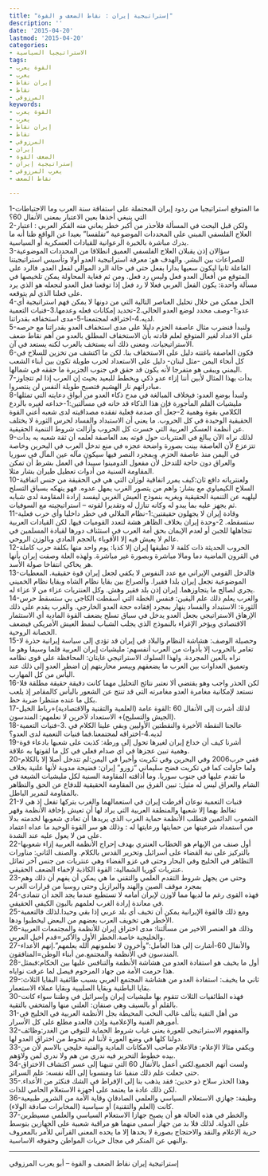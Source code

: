 ```yaml
---
title: "إستراتيجية إيران : نقاط الضعف و القوة"
description: ''
date: '2015-04-20'
lastmod: '2015-04-20'
categories:
- الاستراتيجيا السياسية
tags:
- القوة يعرب
- يعرب
- إيران نقاط
- نقاط
- المرزوقي
keywords:
- القوة يعرب
- يعرب
- إيران نقاط
- نقاط
- المرزوقي
- إيران
- الضعف القوة
- إستراتيجية إيران
- يعرب المرزوقي
- نقاط الضعف

---
```





1-ما المتوقع استراتيجيا من ردود إيران المحتملة على استفاقة سنة العرب وما الاحتياطات التي ينبغي أخذها بعين الاعتبار بمعنى الأنفال 60؟  
2-ولكن قبل البحث في المسألة فلأحذر من أكبر خطر يعاني منه الفكر العربي : اعتبار العلاج الفلسفي المبني على المحددات الموضوعية “تفلفسا” بعيدا عن الواقع ظنا أنه ما يدرك مباشرة بالخبرة الرعوانية للقيادات العسكرية أو السياسية.  
3-سؤالان إذن يقبلان العلاج الفلسفي العميق انطلاقا من المحددات الموضوعية للصراعات بين البشر. والهدف هو: معرفة استراتيجية العدو أولا وتأسيس استراتيجيتنا الفاعلة ثانيا ليكون سعيها بدارا بفعل حتى في حالة الرد الموالي لفعل العدو. فالرد على المتوقع من أفعال العدو فعل وليس رد فعل. ومن ثم فغاية المحاولة يمكن تلخيصها في مسألة واحدة: يكون الفعل العربي فعلا لا رد فعل إذا توقعنا فعل العدو لنجعله هو الذي يرد على فعلنا الذي لم يتوقعه.  
4-الحل ممكن من خلال تحليل العناصر التالية التي من دونها لا يمكن فهم استراتيجية أي عدو:1-وصف محدد لوضع العدو الحالي.2-تحديد إمكانات فعله وعدمها.3-فنيات التعمية لديه.4-اختراقه لمجتمعنا-5-مدى استخفافه بقدراتنا.  
5-ولنبدأ فنضرب مثال عاصفة الحزم دليلا على مدى استخفاف العدو بقدراتنا مع حرصه على الاعداد لغير المتوقع لعلم قادته بأن الاستخفاف المطلق بالعدو من أهم نقاط ضعف الاستراتيجيات. ومعنى ذلك أنه يستخف بالعرب لكنه يستعد في آن.  
6-فكون العاصفة باغتته دليل على الاستخفاف بنا. لكن ما اكتشف من تخزين للسلاح في كل أنحاء اليمن -مثل لبنان- دليل على الاستعداد لحرب طويلة تكون بين أبناء الشعب اليمني ويبقى هو متفرجا لأنه يكون قد حقق في جنوب الجزيرة ما حققه في شمالها.  
7-بدأت بهذا المثال لأبين أننا إزاء عدو ذكي ويخطط للبعيد بحيث إن العرب إذا لم تتجاوز مبادراتهم نار الهشيم فتصبح طويلة النفس لن ينتصروا.  
8-ولنبدأ بوضع العدو: فبخلاف المبالغة في مدح ذكاء العدو من أبواق دعايته التي تمثلها مليشيات القلم المأجورة فإن هذا الذكاء قد خانه في مسألتين:1-خداعه لغيره بالردع الكلامي بقوة وهمية 2-جعل أي صدمة فعلية تفقده مصداقيته لدى شعبه أعني القوة الحقيقية الوحيدة في كل الحروب. ما يعني أن الاستبداد والفساد لحرس الثورة لا يختلف عن أنظمة العسكر العربية التي خسرت كل الحروب وأزالت شروط التنمية الحقيقية.  
9-لذلك نراه الآن يبالغ في العنتريات حول قوته بعد العاصفة لعلمه أن ثقة شعبه به بدأت تتزعزع لأن العاصفة بينت بصورة واضحة عجزه في منع تدخل العرب في البحرين وخاصة في اليمن منذ عاصفة الحزم. وبمجرد النصر فيها سيكون مآله عين المآل في سوريا والعراق دون حاجة للتدخل لأن مفعول الدومينوا سيبدأ في العمل بشرط أن تمكن المقاومة السنية من أدوات تعطيل طيران بشار مثلا.  
10-ولعنترياته دافع ثان:كيف يمرر اتفاقية لوزان التي هي في الحقيقة من جنس اتفاقية السلاح الكيمياوي مع بشار: واهم من يتصور الغرب يمهل عدوه. فهو ينهكه بسباق التسلح ليلهيه عن التنمية الحقيقية ويغريه بنموذج العيش الغربي ليفسد إرادة المقاومة لدى شبابه ثم يجهز عليه بما يبدو له وكانه تنازل له وتقديرا لقوته – استراتيجيته مع السوفيات.  
11-وقادة إيران لا يجهلون حقيقتين:1-نظام الملالي في خطر داخليا وأي حرب فعلية ستسقطه. 2-وحدة إيران بخلاف الظاهر هشة لتعدد القوميات فيها. لكن القيادات العربية تتجاهلها للجبن أو لعدم الإيمان بحق أمة العرب في استئناف دورها لقيادة المسلمين في عالم لا يعيش فيه إلا الأقوياء بالحجم المادي وبالوزن الروحي.  
12-الحروب الحديثة ذات كلفة لا تطيقها إيران إلا كذبا: يوم واحد منها بكلفة حرب كاملة في القرون الماضية دما ومالا مباشرة وبصورة غير مباشرة. ولهذه العلة وصفت إيران بأنها هر يحاكي انتفاخا صولة الأسد.  
13-فالدخل القومي الإيراني مع عدد النفوس لا يكفي لجعل إيران قوة حقيقية. المعطيات الموضوعية تجعل إيران بلدا فقيرا. والصراع بين بقايا نظام الشاه وبقايا نظام الخميني يجري لصالح ما يتجاوزهما. إيران إذن بلد فقير وهش. وكل العنتريات عزاء من لا عزاء له.  
14-والغرب يعلم ذلك علم اليقين: فنفس الخطة التي أسقطت الكاجي بي ستسقط حرس الثورة: الاستبداد والفساد ينهار بمجرد إفقاده حجة العدو الخارجي. والغرب يقدم على ذلك الإرهاق الاستراتيجي بجعل العدو يدخل في سباق تسلح يضعف القوة المادية أي الاستثمار الاقتصادي ويؤخر الإغراء بالنموذج الذي يجلب الشباب لنمط العيش الأمريكي فيضعف الحصانة الروحية.  
15-وحصيلة الوصف: هشاشة النظام والبلاد في إيران قد تؤدي إلى سياسة إيرانية حذرة لا تغامر بالحروب إلا بأدوات من العرب أنفسهم: مليشيات إيران العربية قلما وسيفا وهو ما نراه بالعين المجردة. ولهذا السلوك الاستراتيجي غايتان: المحافظة على قوى نظامه وتعميق العداوات بين العرب ما يضعفهم وييسر محاربتهم إن اضطر العدو إلى ذلك عند اليأس من كل المهارب.  
16-لكن الحذر واجب وهو يقتضي ألا نعتبر نتائج التحليل مهما كانت دقيقة حقيقة مطلقة فلا نستعد لإمكانية مغامرة العدو مغامرته التي قد تنتج عن الشعور باليأس كالمقامر إذ يلعب بكل ما عنده منتظرا ضربة حظ.  
17-لذلك أشرت إلى الأنفال 60 :القوة عامة (العلمية والتقنية والاقتصادية)+رباط الخيل (الجيش والتسليح)+ الاستعداد لآخرين لا نعلمهم: المندسون.  
18-عالجنا النقطة الأخيرة والنقطتين الأوليين وبقي علينا الكلام في .3-فنيات التعمية لديه.4-اختراقه لمجتمعنا.فما فنيات التعمية لدى العدو؟  
19-أشرنا كيف أن خداع إيران لغيرها تحول إلى ورطة: كذبت على شعبها بادعاء قوة وهمية تبين عجزها في أي صدام فعلي في كل ما لقوتها به علاقة.  
20-ففي حرب2006 وفي البحرين وفي تكريت وأخيرا في اليمن:لم تتدخل أصلا إلا بالكلام ولما حاولت كما في تكريت فضح سليماني “زورو” إيران: فضيحة مدوية لأنها علنية بخلاف ما تقدم عليها في جنوب سوريا. وما أذاقته المقاومة السنية لكل مليشيات الشيعة في الشام والعراق ليس له مثيل: تبين الفرق بين المقاومة الحقيقية للدفاع عن الحق والتظاهر بالمقاومة لتمرير الباطل.  
21-فنيات التعمية نوعان أفرطت إيران في استعمالهما والغرب يتركها تفعل إذ هي لا تغالط بهما إلا شعبها والمنطقة العربية التي يراد لها أن تعيش بإخافة الأنظمة وقهر الشعوب الدائمين فتطلب الأنظمة حماية الغرب الذي يريدها أن تعادي شعوبها لخدمته بدلا من استمداد شرعيتها من حمايتها ورعايتها له : وذلك هو سر القوة الوحيد ما عداه اعتماد على من لا يعول عليه عند الشدة.  
22-أول صنف من الإيهام هو الخطاب العنتري بهدف إحراج الأنظمة العربية إزاء شعوبها بالتركيز على نية القضاء على أسرائيل وتحرير القدس بالكلام. والصنف الثاني: مناورات التظاهر في الخليج وفي البحار وحتى في غزو الفضاء وهي عنتريات من جنس آخر تماثل عنتريات كوريا الشمالية: القوة الكاذبة لإخفاء الضعف الحقيقي.  
23-وحتى من يجهل شروط التقدم العلمي والتقني ما هي يمكن أن يفهم أن ذلك وهم بمجرد موقف الصين والهند والبرازيل وحتى روسيا من قرارات الغرب  
24-فهذه القوى رغم ما لديها مما لاوزن لإيران أمامه لا تستطيع عندما يجد الجد أن تتمادى في معاندة إرادة الغرب لعلمهم بالبون الكيفي الحقيقي.  
25-ومع ذلك فالقوة الإيرانية يمكن أن تخيف أي بلد عربي إذا بقي وحيدا.لذلك فالتعمية الأخطر هي تخويف العرب بعضهم من البعض ليخطبوا ودها.  
26-وذلك هو العنصر الاخير من مسألتنا: مدى اختراق إيران للأنظمة والمجتمعات العربية والخليجية خاصة.الخطر الأول والأكبر=قدم أخيل العربي.  
27-والأنفال 60-أشارت إلى هذا العامل:”وأخرون لا تعلمونهم ألله يعلمهم”.إنهم الأعداء المندسون في الأنظمة والمجتمع.من أبناء الوطن=المنافقون.  
28-أول ما يخيف هو استفادة العدو من هشاشة الأنظمة والتنافس عليها بين الحكام:فبمثل هذا حرمت الأمة من جهاد المرحوم فيصل لما عرفت نواياه.  
29-ثاني ما يخيف: استفادة العدو من هشاشة المجتمع العربي بسبب طائفية البقايا الثلاث: بقايا الباطنية وبقايا الصليبية وبقايا عملاء الاستعمار.  
30-فهذه الطائفيات الثلاث تتقوم بها مليشيات إيران وإسرائيل في وطننا سواء كانت بالقلم أو بالسيف وهي صنفان: العلني منها والمتخفي بالتقية.  
31-من أهل التقية يتألف غالب النخب المحيطة بجل الأنظمة العربية في الخليج في أمورهم الفنية والإعلامية وإذن فالعدو مطلع على كل الأسرار.  
32-والمفهوم الاستراتيجي للعورة يعني غياب شروط الحماية للتوقي من الغدر:وظائف دولنا كلها في وضع العورة لأننا لم نتحوط من اختراق العدو لها.  
33-ويكفي مثالا الإعلام: فالاعلام صاحب الامكانات المادية والفنية خليجي بالاسم لأن من بيده خطوط التحرير فيه ندري من هم ولا ندري لمن ولاؤهم.  
34-ولست أتهم الجميع.لكني أعمل بالأنفال 60 التي تنبهنا إلى عسر اكتشاف الاختراق حتى جعلت علم ذلك منفيا عنا ومنسوبا إلى الله نفسه: علم السرائر.  
35-وهذا الحذر سلاح ذو حدين: فقد يذهب بنا إلى الإفراط في الشك فنكثر من الأعداء. لكن ذلك عادة ما يعتمد على أجهزة الاستعلام الحامي للذات.  
36-وظيفة: جهازي الاستعلام السياسي والعلمي الصادقان وقاية الأمة من الشرور طبيعية كانت (العلم والتقنية) أو سياسية (المخابرات صادقة الولاء).  
37-والخطر في هذه الحالة هو أن يصبح جهازا الاستعلام السياسي والعلمي مسيطرين على الدولة. لذلك فلا بد من جهاز أسمى منهما هو مراقبة شعبية على الجهازين بتوسط حرية الإعلام والنقد والاحتجاج بصورة لا يحدها إلا ما يحده المعنى القرآني للأمر بالمعروف والنهي عن المنكر في مجال حريات المواطن وحقوقه الاساسية.

---

إستراتيجية إيران نقاط الضعف و القوة – أبو يعرب المرزوقي

###